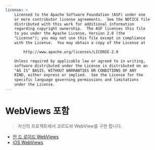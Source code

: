 ```yaml
---
license: >
    Licensed to the Apache Software Foundation (ASF) under one
    or more contributor license agreements.  See the NOTICE file
    distributed with this work for additional information
    regarding copyright ownership.  The ASF licenses this file
    to you under the Apache License, Version 2.0 (the
    "License"); you may not use this file except in compliance
    with the License.  You may obtain a copy of the License at

        http://www.apache.org/licenses/LICENSE-2.0

    Unless required by applicable law or agreed to in writing,
    software distributed under the License is distributed on an
    "AS IS" BASIS, WITHOUT WARRANTIES OR CONDITIONS OF ANY
    KIND, either express or implied.  See the License for the
    specific language governing permissions and limitations
    under the License.
---
```


# WebViews 포함

> 자신의 프로젝트에서 코르도바 WebView를 구현 합니다.

*   <a href="../../platforms/android/webview.html">안 드 로이드 WebViews</a>
*   <a href="../../platforms/ios/webview.html">iOS WebViews</a>